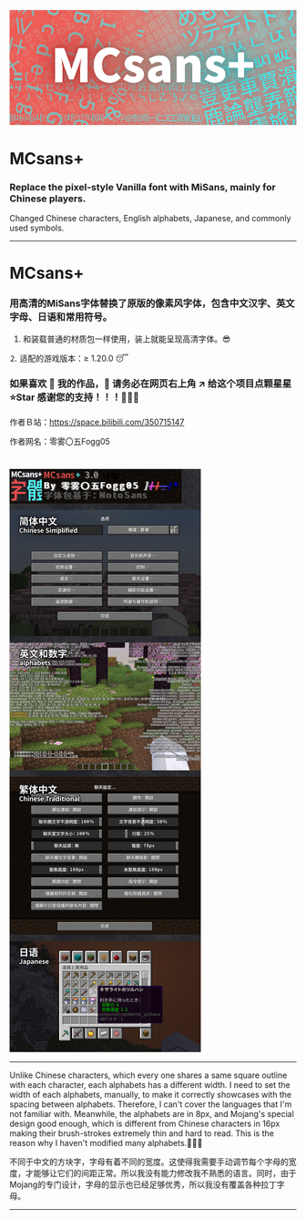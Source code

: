 ![image](description_image/001.jpg)

# MCsans+

### Replace the pixel-style Vanilla font with MiSans, mainly for Chinese players.

Changed Chinese characters, English alphabets, Japanese, and commonly used symbols.

---

# MCsans+

### 用高清的MiSans字体替换了原版的像素风字体，包含中文汉字、英文字母、日语和常用符号。

1. 和装载普通的材质包一样使用，装上就能呈现高清字体。😎

⒉ 适配的游戏版本：≥ 1.20.0 😴

### 如果喜欢 🥰 我的作品，🙏 请务必在网页右上角 ↗️ 给这个项目点颗星星 ⭐Star 感谢您的支持！！！🤩🤩🤩

作者Ｂ站：https://space.bilibili.com/350715147

作者网名：零雾〇五Fogg05

# 
![image](description_image/002.jpg)

---

Unlike Chinese characters, which every one shares a same square outline with each character, each alphabets has a different width. I need to set the width of each alphabets, manually, to make it correctly showcases with the spacing between alphabets. Therefore, I can't cover the languages that I'm not familiar with. Meanwhile, the alphabets are in 8px, and Mojang's special design good enough, which is different from Chinese characters in 16px making their brush-strokes extremely thin and hard to read. This is the reason why I haven't modified many alphabets.🥲🥲🥲

不同于中文的方块字，字母有着不同的宽度。这使得我需要手动调节每个字母的宽度，才能够让它们的间距正常。所以我没有能力修改我不熟悉的语言。同时，由于Mojang的专门设计，字母的显示也已经足够优秀，所以我没有覆盖各种拉丁字母。

---
